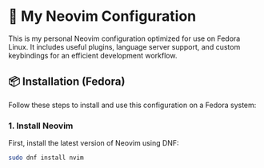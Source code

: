 # 🖤 My Neovim Configuration

This is my personal Neovim configuration optimized for use on Fedora Linux. It includes useful plugins, language server support, and custom keybindings for an efficient development workflow.

## 📦 Installation (Fedora)

Follow these steps to install and use this configuration on a Fedora system:

### 1. Install Neovim

First, install the latest version of Neovim using DNF:

```bash
sudo dnf install nvim

